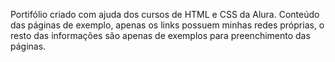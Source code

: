 Portifólio criado com ajuda dos cursos de HTML e CSS da Alura. Conteúdo das páginas de exemplo, apenas os links possuem minhas redes próprias, o resto das informações são apenas de exemplos para preenchimento das páginas.
